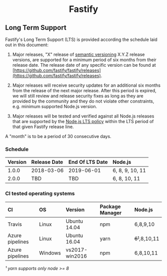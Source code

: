 <h1 align="center">Fastify</h1>

<a name="lts"></a>

## Long Term Support

Fastify's Long Term Support (LTS) is provided according the schedule laid
out in this document:

1. Major releases, "X" release of [semantic versioning][semver] X.Y.Z release
   versions, are supported for a minimum period of six months from their release
   date. The release date of any specific version can be found at
   [https://github.com/fastify/fastify/releases](https://github.com/fastify/fastify/releases).

1. Major releases will receive security updates for an additional six months
   from the release of the next major release. After this period is expired,
   we will still review and release security fixes as long as they are
   provided by the community and they do not violate other constraints,
   e.g. minimum supported Node.js version.

1. Major releases will be tested and verified against all Node.js
   releases that are supported by the
   [Node.js LTS policy](https://github.com/nodejs/Release) within the
   LTS period of that given Fastify release line.

A "month" is to be a period of 30 consecutive days.

[semver]: https://semver.org/

<a name="lts-schedule"></a>

### Schedule

| Version | Release Date | End Of LTS Date | Node.js         |
| :------ | :----------- | :-------------- | :-------------- |
| 1.0.0   | 2018-03-06   | 2019-06-01      | 6, 8, 9, 10, 11 |
| 2.0.0   | TBD          | TBD             | 6, 8, 10, 11    |

<a name="supported-os"></a>

### CI tested operating systems

| CI              | OS      | Version        | Package Manager | Node.js        |
| :-------------- | :------ | :------------- | :-------------- | :------------- |
| Travis          | Linux   | Ubuntu 14.04   | npm             | 6,8,9,10       |
| Azure pipelines | Linux   | Ubuntu 16.04   | yarn            | ~~6¹~~,8,10,11 |
| Azure pipelines | Windows | vs2017-win2016 | npm             | 6,8,10,11      |

_¹ yarn supports only node >= 8_
